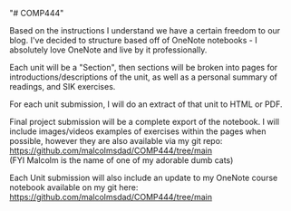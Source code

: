 "# COMP444" 

Based on the instructions I understand we have a certain freedom to our blog. I've decided to structure based off of OneNote notebooks - I absolutely love OneNote and live by it professionally.  

Each unit will be a "Section", then sections will be broken into pages for introductions/descriptions of the unit, as well as a personal summary of readings, and SIK exercises.  

For each unit submission, I will do an extract of that unit to HTML or PDF.  

Final project submission will be a complete export of the notebook. 
I will include images/videos examples of exercises within the pages when possible, however they are also available via my git repo: https://github.com/malcolmsdad/COMP444/tree/main  
(FYI Malcolm is the name of one of my adorable dumb cats)

Each Unit submission will also include an update to my OneNote course notebook available on my git here:
https://github.com/malcolmsdad/COMP444/tree/main